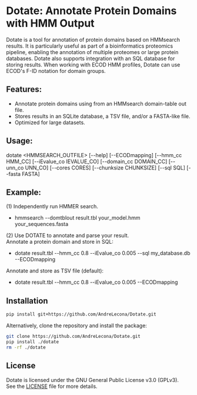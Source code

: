 # Dotate: Annotate Protein Domains with HMM Output

Dotate is a tool for annotation of protein domains based on HMMsearch results. It is particularly useful as part of a bioinformatics proteomics pipeline, enabling the annotation of multiple proteomes or large protein databases. Dotate also supports integration with an SQL database for storing results. When working with ECOD HMM profiles, Dotate can use ECOD's F-ID notation for domain groups.

## Features:
- Annotate protein domains using from an HMMsearch domain-table out file.
- Stores results in an SQLite database, a TSV file, and/or a FASTA-like file.
- Optimized for large datasets.

## Usage:
dotate <HMMSEARCH_OUTFILE> [--help] [--ECODmapping] [--hmm_cc HMM_CC] [--iEvalue_co IEVALUE_CO] [--domain_cc DOMAIN_CC] [--unn_co UNN_CO] [--cores CORES] [--chunksize CHUNKSIZE] [--sql SQL] [--fasta FASTA]

## Example:
(1) Independently run HMMER search.
- hmmsearch --domtblout result.tbl your_model.hmm your_sequences.fasta

(2) Use DOTATE to annotate and parse your result.  
Annotate a protein domain and store in SQL:
- dotate result.tbl --hmm_cc 0.8 --iEvalue_co 0.005 --sql my_database.db --ECODmapping

Annotate and store as TSV file (default):
- dotate result.tbl --hmm_cc 0.8 --iEvalue_co 0.005 --ECODmapping

## Installation

```bash
pip install git+https://github.com/AndreLecona/Dotate.git
```

Alternatively, clone the repository and install the package:

```bash
git clone https://github.com/AndreLecona/Dotate.git
pip install ./dotate
rm -rf ./dotate
```

## License
Dotate is licensed under the GNU General Public License v3.0 (GPLv3).  
See the [LICENSE](LICENSE) file for more details.